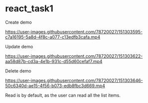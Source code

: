 # react_task1

Create demo


https://user-images.githubusercontent.com/78720027/151303595-c7a16195-5a8d-4f8c-a077-c13edfb3cafa.mp4


Update demo


https://user-images.githubusercontent.com/78720027/151303622-aa58d87b-cd3a-4e1b-931c-d55d60cefaf7.mp4


Delete demo


https://user-images.githubusercontent.com/78720027/151303646-50c6340d-ae15-4f56-b073-edb8fbc3d669.mp4

Read is by default, as the user can read all the list items.
